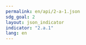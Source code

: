 ```yaml
---
permalink: en/api/2-a-1.json
sdg_goal: 2
layout: json_indicator
indicator: "2.a.1"
lang: en
---
```

